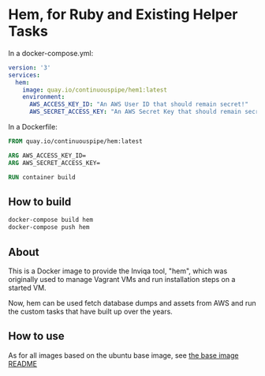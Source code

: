 # Hem, for Ruby and Existing Helper Tasks

In a docker-compose.yml:
```yml
version: '3'
services:
  hem:
    image: quay.io/continuouspipe/hem1:latest
    environment:
      AWS_ACCESS_KEY_ID: "An AWS User ID that should remain secret!"
      AWS_SECRET_ACCESS_KEY: "An AWS Secret Key that should remain secret!"
```

In a Dockerfile:
```Dockerfile
FROM quay.io/continuouspipe/hem:latest

ARG AWS_ACCESS_KEY_ID=
ARG AWS_SECRET_ACCESS_KEY=

RUN container build
```

## How to build
```bash
docker-compose build hem
docker-compose push hem
```

## About

This is a Docker image to provide the Inviqa tool, "hem", which was originally used to manage
Vagrant VMs and run installation steps on a started VM.

Now, hem can be used fetch database dumps and assets from AWS and run the custom tasks that have built up over the years.

## How to use

As for all images based on the ubuntu base image, see
[the base image README](../../ubuntu/16.04/README.md)
